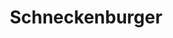 ---
title: "Schneckenburger"
url: /konstanz/schneckenburger-martin-schleyer-strasse/
shop: Bäckerei
---